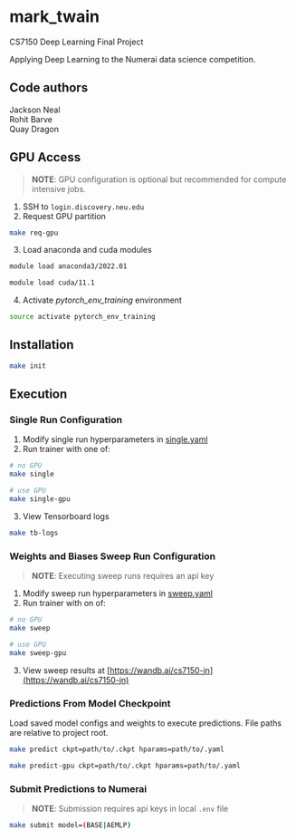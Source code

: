 # mark_twain

CS7150 Deep Learning Final Project

Applying Deep Learning to the Numerai data science competition.

Code authors
------------
Jackson Neal  
Rohit Barve  
Quay Dragon

GPU Access
------------
> __NOTE__: GPU configuration is optional but recommended for compute intensive jobs.

1. SSH to `login.discovery.neu.edu`
2. Request GPU partition

```bash
make req-gpu
```

3. Load anaconda and cuda modules

```bash
module load anaconda3/2022.01
```

```bash
module load cuda/11.1
```

4. Activate *pytorch_env_training* environment
```bash
source activate pytorch_env_training
````

Installation
------------

```bash
make init
```

Execution
------------

### Single Run Configuration

1. Modify single run hyperparameters in [single.yaml](numerai/config/single.yaml)
2. Run trainer with one of:

```bash
# no GPU
make single
```

```bash
# use GPU
make single-gpu
```

3. View Tensorboard logs

```bash
make tb-logs
```

### Weights and Biases Sweep Run Configuration

> __NOTE__: Executing sweep runs requires an api key

1. Modify sweep run hyperparameters in [sweep.yaml](numerai/config/sweep.yaml)
2. Run trainer with on of:

```bash
# no GPU
make sweep
```

```bash
# use GPU
make sweep-gpu
```

3. View sweep results at [https://wandb.ai/cs7150-jn](https://wandb.ai/cs7150-jn)

### Predictions From Model Checkpoint

Load saved model configs and weights to execute predictions.  File paths are relative to project root.

```bash
make predict ckpt=path/to/.ckpt hparams=path/to/.yaml
```

```bash
make predict-gpu ckpt=path/to/.ckpt hparams=path/to/.yaml
```

### Submit Predictions to Numerai

> __NOTE__: Submission requires api keys in local `.env` file

```bash
make submit model=(BASE|AEMLP)
```
